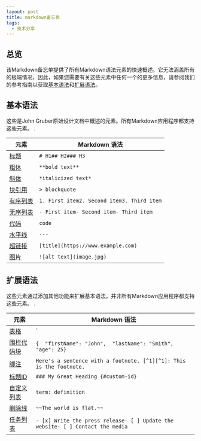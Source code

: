 ```yaml
---
layout: post
title: markdown备忘表
tags:
  - 技术分享
---
```


## 总览

该Markdown备忘单提供了所有Markdown语法元素的快速概述。它无法涵盖所有的极端情况，因此，如果您需要有关这些元素中任何一个的更多信息，请参阅我们的参考指南以获取[基本语法](http://markdown.p2hp.com/basic-syntax)和[扩展语法](http://markdown.p2hp.com/extended-syntax)。

<!--more-->

## 基本语法 

这些是John Gruber原始设计文档中概述的元素。所有Markdown应用程序都支持这些元素。 .

| 元素                                                         | Markdown 语法                              |
| ------------------------------------------------------------ | ------------------------------------------ |
| [标题](http://markdown.p2hp.com/basic-syntax/index.html#headings) | `# H1## H2### H3`                          |
| [粗体](http://markdown.p2hp.com/basic-syntax/index.html#bold) | `**bold text**`                            |
| [斜体](http://markdown.p2hp.com/basic-syntax/index.html#italic) | `*italicized text*`                        |
| [块引用](http://markdown.p2hp.com/basic-syntax/index.html#blockquotes-1) | `> blockquote`                             |
| [有序列表](http://markdown.p2hp.com/basic-syntax/index.html#ordered-lists) | `1. First item2. Second item3. Third item` |
| [无序列表](http://markdown.p2hp.com/basic-syntax/index.html#unordered-lists) | `- First item- Second item- Third item`    |
| [代码](http://markdown.p2hp.com/basic-syntax/index.html#code) | ``code``                                   |
| [水平线](http://markdown.p2hp.com/basic-syntax/index.html#horizontal-rules) | `---`                                      |
| [超链接](http://markdown.p2hp.com/basic-syntax/index.html#links) | `[title](https://www.example.com)`         |
| [图片](http://markdown.p2hp.com/basic-syntax/index.html#images-1) | `![alt text](image.jpg)`                   |

## 扩展语法 

这些元素通过添加其他功能来扩展基本语法。并非所有Markdown应用程序都支持这些元素。 .

| 元素                                                         | Markdown 语法                                                |
| ------------------------------------------------------------ | ------------------------------------------------------------ |
| [表格](http://markdown.p2hp.com/extended-syntax/index.html#tables) | `| Syntax | Description || ----------- | ----------- || Header | Title || Paragraph | Text |` |
| [围栏代码块](http://markdown.p2hp.com/extended-syntax/index.html#fenced-code-blocks) | ````{  "firstName": "John",  "lastName": "Smith",  "age": 25}```` |
| [脚注](http://markdown.p2hp.com/extended-syntax/index.html#footnotes) | `Here's a sentence with a footnote. [^1][^1]: This is the footnote.` |
| [标题ID](http://markdown.p2hp.com/extended-syntax/index.html#heading-ids) | `### My Great Heading {#custom-id}`                          |
| [自定义列表](http://markdown.p2hp.com/extended-syntax/index.html#definition-lists) | `term: definition`                                           |
| [删除线](http://markdown.p2hp.com/extended-syntax/index.html#strikethrough) | `~~The world is flat.~~`                                     |
| [任务列表](http://markdown.p2hp.com/extended-syntax/index.html#task-lists) | `- [x] Write the press release- [ ] Update the website- [ ] Contact the media` |
